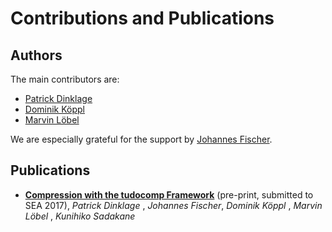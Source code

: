 # Contributions and Publications


## Authors

The main contributors are:

 * [Patrick Dinklage](http://ls11-www.cs.tu-dortmund.de/staff/dinklage)
 * [Dominik Köppl](http://ls11-www.cs.tu-dortmund.de/staff/koeppl)
 * [Marvin Löbel](http://ls11-www.cs.tu-dortmund.de/staff/loebel)

We are especially grateful for the support by [Johannes Fischer](http://ls11-www.cs.tu-dortmund.de/staff/fischer).


## Publications

* **[Compression with the tudocomp Framework](http://dkppl.de/static/bin/paper/sea2017.pdf)** (pre-print, submitted to SEA 2017),
 _Patrick Dinklage_ , _Johannes Fischer_, _Dominik Köppl_ , _Marvin Löbel_ , _Kunihiko Sadakane_

